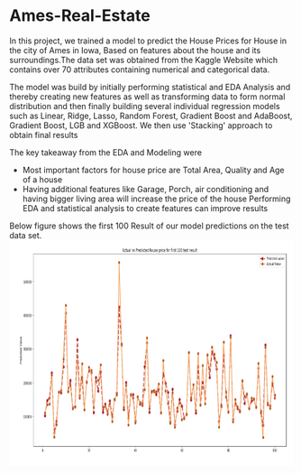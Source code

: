 # Ames-Real-Estate
In this project, we trained a model to predict the House Prices for House in the city of Ames in Iowa, Based on features about the house and its surroundings.The data set was obtained from the Kaggle Website which contains over 70 attributes containing numerical and categorical data.

The model was build by initially performing statistical and EDA Analysis and thereby creating new features as well as transforming data to form normal distribution and then finally building several individual regression models such as Linear, Ridge, Lasso, Random Forest, Gradient Boost and AdaBoost, Gradient Boost, LGB and XGBoost. We then use 'Stacking' approach to obtain final results

The key takeaway from the EDA and Modeling were
* Most important factors for house price are Total Area, Quality and Age of a house
* Having additional features like Garage, Porch, air conditioning and having bigger living area will increase the price of the house
Performing EDA and statistical analysis to create features can improve results 

Below figure shows the first 100 Result of our model predictions on the test data set.
<img height=400 src="./Images/Actual_Vs_Prediction.png"/>
